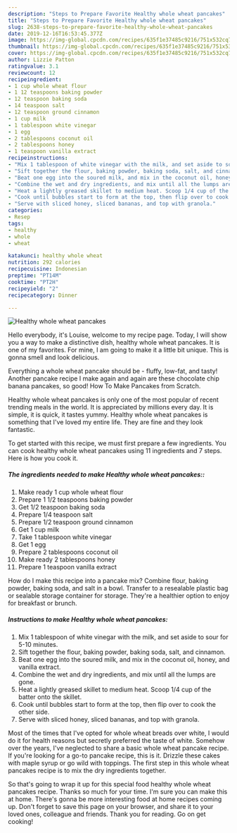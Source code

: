 ```yaml
---
description: "Steps to Prepare Favorite Healthy whole wheat pancakes"
title: "Steps to Prepare Favorite Healthy whole wheat pancakes"
slug: 2638-steps-to-prepare-favorite-healthy-whole-wheat-pancakes
date: 2019-12-16T16:53:45.377Z
image: https://img-global.cpcdn.com/recipes/635f1e37485c9216/751x532cq70/healthy-whole-wheat-pancakes-recipe-main-photo.jpg
thumbnail: https://img-global.cpcdn.com/recipes/635f1e37485c9216/751x532cq70/healthy-whole-wheat-pancakes-recipe-main-photo.jpg
cover: https://img-global.cpcdn.com/recipes/635f1e37485c9216/751x532cq70/healthy-whole-wheat-pancakes-recipe-main-photo.jpg
author: Lizzie Patton
ratingvalue: 3.1
reviewcount: 12
recipeingredient:
- 1 cup whole wheat flour
- 1 12 teaspoons baking powder
- 12 teaspoon baking soda
- 14 teaspoon salt
- 12 teaspoon ground cinnamon
- 1 cup milk
- 1 tablespoon white vinegar
- 1 egg
- 2 tablespoons coconut oil
- 2 tablespoons honey
- 1 teaspoon vanilla extract
recipeinstructions:
- "Mix 1 tablespoon of white vinegar with the milk, and set aside to sour for 5-10 minutes."
- "Sift together the flour, baking powder, baking soda, salt, and cinnamon."
- "Beat one egg into the soured milk, and mix in the coconut oil, honey, and vanilla extract."
- "Combine the wet and dry ingredients, and mix until all the lumps are gone."
- "Heat a lightly greased skillet to medium heat. Scoop 1/4 cup of the batter onto the skillet."
- "Cook until bubbles start to form at the top, then flip over to cook the other side."
- "Serve with sliced honey, sliced bananas, and top with granola."
categories:
- Resep
tags:
- healthy
- whole
- wheat

katakunci: healthy whole wheat
nutrition: 292 calories
recipecuisine: Indonesian
preptime: "PT14M"
cooktime: "PT2H"
recipeyield: "2"
recipecategory: Dinner

---
```



![Healthy whole wheat pancakes](https://img-global.cpcdn.com/recipes/635f1e37485c9216/751x532cq70/healthy-whole-wheat-pancakes-recipe-main-photo.jpg)

Hello everybody, it's Louise, welcome to my recipe page. Today, I will show you a way to make a distinctive dish, healthy whole wheat pancakes. It is one of my favorites. For mine, I am going to make it a little bit unique. This is gonna smell and look delicious.

Everything a whole wheat pancake should be - fluffy, low-fat, and tasty! Another pancake recipe I make again and again are these chocolate chip banana pancakes, so good! How To Make Pancakes from Scratch.

Healthy whole wheat pancakes is only one of the most popular of recent trending meals in the world. It is appreciated by millions every day. It is simple, it is quick, it tastes yummy. Healthy whole wheat pancakes is something that I've loved my entire life. They are fine and they look fantastic.


To get started with this recipe, we must first prepare a few ingredients. You can cook healthy whole wheat pancakes using 11 ingredients and 7 steps. Here is how you cook it.

##### The ingredients needed to make Healthy whole wheat pancakes::

1. Make ready 1 cup whole wheat flour
1. Prepare 1 1/2 teaspoons baking powder
1. Get 1/2 teaspoon baking soda
1. Prepare 1/4 teaspoon salt
1. Prepare 1/2 teaspoon ground cinnamon
1. Get 1 cup milk
1. Take 1 tablespoon white vinegar
1. Get 1 egg
1. Prepare 2 tablespoons coconut oil
1. Make ready 2 tablespoons honey
1. Prepare 1 teaspoon vanilla extract


How do I make this recipe into a pancake mix? Combine flour, baking powder, baking soda, and salt in a bowl. Transfer to a resealable plastic bag or sealable storage container for storage. They&#39;re a healthier option to enjoy for breakfast or brunch. 

##### Instructions to make Healthy whole wheat pancakes:

1. Mix 1 tablespoon of white vinegar with the milk, and set aside to sour for 5-10 minutes.
1. Sift together the flour, baking powder, baking soda, salt, and cinnamon.
1. Beat one egg into the soured milk, and mix in the coconut oil, honey, and vanilla extract.
1. Combine the wet and dry ingredients, and mix until all the lumps are gone.
1. Heat a lightly greased skillet to medium heat. Scoop 1/4 cup of the batter onto the skillet.
1. Cook until bubbles start to form at the top, then flip over to cook the other side.
1. Serve with sliced honey, sliced bananas, and top with granola.


Most of the times that I&#39;ve opted for whole wheat breads over white, I would do it for health reasons but secretly preferred the taste of white. Somehow over the years, I&#39;ve neglected to share a basic whole wheat pancake recipe. If you&#39;re looking for a go-to pancake recipe, this is it. Drizzle these cakes with maple syrup or go wild with toppings. The first step in this whole wheat pancakes recipe is to mix the dry ingredients together. 

So that's going to wrap it up for this special food healthy whole wheat pancakes recipe. Thanks so much for your time. I'm sure you can make this at home. There's gonna be more interesting food at home recipes coming up. Don't forget to save this page on your browser, and share it to your loved ones, colleague and friends. Thank you for reading. Go on get cooking!
